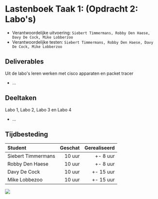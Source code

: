 # Lastenboek Taak 1: (Opdracht 2: Labo's)

* Verantwoordelijke uitvoering: `Siebert Timmermans, Robby Den Haese, Davy De Cock, Mike Lobberzoo`
* Verantwoordelijke testen: `Siebert Timmermans, Robby Den Haese, Davy De Cock, Mike Lobberzoo`

## Deliverables

Uit de labo's leren werken met cisco apparaten en packet tracer
* ...

## Deeltaken

Labo 1, Labo 2, Labo 3 en Labo 4
* ...

## Tijdbesteding

| Student  | Geschat | Gerealiseerd |
| :---     |    ---: |         ---: |
| Siebert Timmermans |    10 uur     |      +- 8 uur       |
| Robby Den Haese|     10 uur    |      +- 8 uur        |
| Davy De Cock |     10 uur    |      +- 15 uur        |
| Mike Lobbezoo |    10 uur     |      +- 15 uur        |

![](https://i.gyazo.com/0935d0259065afdbd36343f8430973d2.png)
